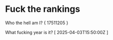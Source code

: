 # Fuck the rankings

Who the hell am I?
{ 17511205 }

What fucking year is it?
[ 2025-04-03T15:50:00Z ]
